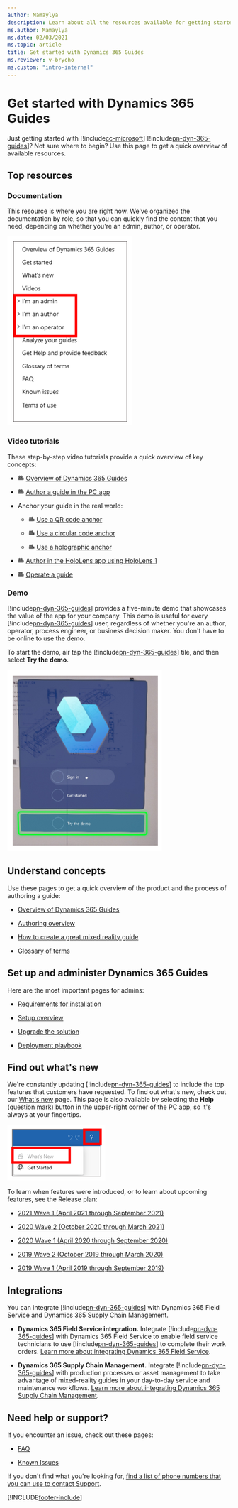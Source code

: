 ```yaml
---
author: Mamaylya
description: Learn about all the resources available for getting started with Dynamics 365 Guides
ms.author: Mamaylya
ms.date: 02/03/2021
ms.topic: article
title: Get started with Dynamics 365 Guides
ms.reviewer: v-brycho
ms.custom: "intro-internal"
---
```


# Get started with Dynamics 365 Guides

Just getting started with [!include[cc-microsoft](../includes/cc-microsoft.md)] [!include[pn-dyn-365-guides](../includes/pn-dyn-365-guides.md)]? Not sure where to begin? Use this page to get a quick overview of available resources.

## Top resources

### Documentation

This resource is where you are right now. We've organized the documentation by role, so that you can quickly find the content that you need, depending on whether you're an admin, author, or operator.

![Table of contents organized by role.](media/organized-by-role.PNG "Table of contents organized by role")

### Video tutorials

These step-by-step video tutorials provide a quick overview of key concepts:

- ![Video camera graphic](media/video-camera.PNG "Video camera graphic") [Overview of Dynamics 365 Guides](https://aka.ms/guidesoverview)

- ![Video camera graphic](media/video-camera.PNG "Video camera graphic") [Author a guide in the PC app](https://aka.ms/pcauthor)

- Anchor your guide in the real world:

    - ![Video camera graphic](media/video-camera.PNG "Video camera graphic") [Use a QR code anchor](https://youtu.be/NhdBG3emNUs)

    - ![Video camera graphic](media/video-camera.PNG "Video camera graphic") [Use a circular code anchor](https://aka.ms/guidesprintedanchor)

    - ![Video camera graphic](media/video-camera.PNG "Video camera graphic") [Use a holographic anchor](https://aka.ms/guidesdigitalanchor)   
   
- ![Video camera graphic](media/video-camera.PNG "Video camera graphic") [Author in the HoloLens app using HoloLens 1](https://aka.ms/hololensauthor)

- ![Video camera graphic](media/video-camera.PNG "Video camera graphic") [Operate a guide](https://aka.ms/guidesoperate)

### Demo

[!include[pn-dyn-365-guides](../includes/pn-dyn-365-guides.md)] provides a five-minute demo that showcases the value of the app for your company. This demo is useful for every [!include[pn-dyn-365-guides](../includes/pn-dyn-365-guides.md)] user, regardless of whether you're an author, operator, process engineer, or business decision maker. You don't have to be online to use the demo.

To start the demo, air tap the [!include[pn-dyn-365-guides](../includes/pn-dyn-365-guides.md)] tile, and then select **Try the demo**.

![Try the demo button.](media/try-demo-2.PNG "Try the demo button")

## Understand concepts

Use these pages to get a quick overview of the product and the process of authoring a guide:

- [Overview of Dynamics 365 Guides](index.md)

- [Authoring overview](authoring-overview.md)

- [How to create a great mixed reality guide](great-guide.md)

- [Glossary of terms](glossary.md)

## Set up and administer Dynamics 365 Guides

Here are the most important pages for admins:

- [Requirements for installation](requirements.md)

- [Setup overview](setup.md)

- [Upgrade the solution](upgrade.md)

- [Deployment playbook](admin-deployment-playbook.md)

## Find out what's new

We're constantly updating [!include[pn-dyn-365-guides](../includes/pn-dyn-365-guides.md)] to include the top features that customers have requested. To find out what's new, check out our [What's new](new.md) page. This page is also available by selecting the **Help** (question mark) button in the upper-right corner of the PC app, so it's always at your fingertips.

![What's New command.](media/what-new.PNG "What's New command")

To learn when features were introduced, or to learn about upcoming features, see the Release plan:

- [2021 Wave 1 (April 2021 through September 2021)](/dynamics365-release-plan/2021wave1/finance-operations/dynamics365-guides/planned-features)

- [2020 Wave 2 (October 2020 through March 2021)](/dynamics365-release-plan/2020wave2/finance-operations/dynamics365-guides/planned-features)

- [2020 Wave 1 (April 2020 through September 2020)](/dynamics365-release-plan/2020wave1/mixed-reality/dynamics365-guides/planned-features)

- [2019 Wave 2 (October 2019 through March 2020)](/dynamics365-release-plan/2019wave2/index)

- [2019 Wave 1 (April 2019 through September 2019)](/business-applications-release-notes/April19/index)

## Integrations

You can integrate [!include[pn-dyn-365-guides](../includes/pn-dyn-365-guides.md)] with Dynamics 365 Field Service and Dynamics 365 Supply Chain Management.

- **Dynamics 365 Field Service integration.** Integrate [!include[pn-dyn-365-guides](../includes/pn-dyn-365-guides.md)] with Dynamics 365 Field Service to enable field service technicians to use [!include[pn-dyn-365-guides](../includes/pn-dyn-365-guides.md)] to complete their work orders. [Learn more about integrating Dynamics 365 Field Service](field-service.md).

- **Dynamics 365 Supply Chain Management.** Integrate [!include[pn-dyn-365-guides](../includes/pn-dyn-365-guides.md)] with production processes or asset management to take advantage of mixed-reality guides in your day-to-day service and maintenance workflows. [Learn more about integrating Dynamics 365 Supply Chain Management](admin-integrate-asset-management.md).

## Need help or support?

If you encounter an issue, check out these pages:

- [FAQ](faq.md)

- [Known Issues](known-issues.md)

If you don't find what you're looking for, [find a list of phone numbers that you can use to contact Support](help.md).


[!INCLUDE[footer-include](../includes/footer-banner.md)]
